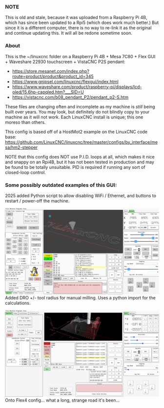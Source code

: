### NOTE 
This is old and stale, because it was uploaded from a Raspberry Pi 4B, which has since been updated to a Rpi5 (which does work much better.)  But since it is a different computer, there is no way to re-link it as the original and continue updating this.  It will all be redone sometime soon.

### About
This is the ~/linuxcnc folder on a Raspberry Pi 4B + Mesa 7C80 + Flex GUI + Waveshare 22930 touchscreen + VistaCNC P2S pendant:
* https://store.mesanet.com/index.php?route=product/product&product_id=345
* https://www.gnipsel.com/linuxcnc/flexgui/index.html
* https://www.waveshare.com/product/raspberry-pi/displays/lcd-oled/15.6hp-capqled.htm?___SID=U
* https://vistacnc.com/b08_pendant_P2/pendant_p2-S.htm

These files are changing often and incomplete as my machine is *still* being built over years.  You may look, but definitely do not blindly copy to your machine as it will not work.  Each LinuxCNC install is unique; this one moreso than others.

This config is based off of a HostMot2 example on the LinuxCNC code base: https://github.com/LinuxCNC/linuxcnc/tree/master/configs/by_interface/mesa/hm2-stepper

NOTE that this config does NOT use P.I.D. loops at all, which makes it nice and snappy on an Rpi4B, but it has not been tested in production and may be found to be totally unsuitable.  PID is required if running any sort of closed-loop control.

### Some possibly outdated examples of this GUI:
2025 added Python script to allow disabling WiFi / Ethernet, and buttons to restart / power-off the machine.

![Using FlexGUI 1.0.3, November 2024](Screenshot_2024-11-25_20-44-15.png)
Added DRO +/- tool radius for manual milling.  Uses a python import for the calculations.

![Using FlexGUI 1.0.2, November 2024](Screenshot_2024-11-10_08-13-18.png)
Onto Flex4 config... what a long, strange road it's been...
